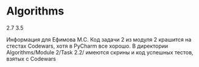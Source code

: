 # Algorithms
2.7
3.5

Информация для Ефимова М.С.
Код задачи 2 из модуля 2 крашится на стестах Codewars, хотя в PyCharm все хорошо. В директории Algorithms/Module 2/Task 2.2/ имеются скрины и код успешных тестов, взятых с Codewars
